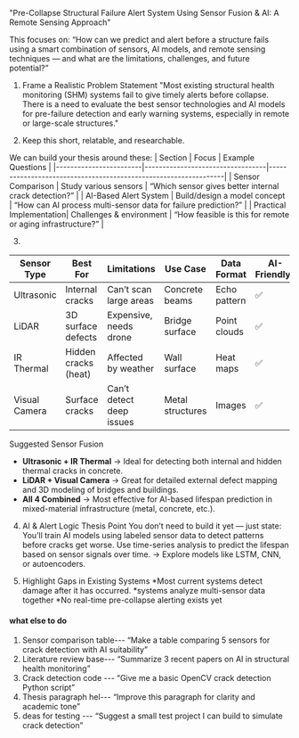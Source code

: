 "Pre-Collapse Structural Failure Alert System Using Sensor Fusion & AI: A Remote Sensing Approach"

This focuses on: “How can we predict and alert before a structure fails using a smart combination of sensors, AI models, and remote sensing techniques — and what are the limitations, challenges, and future potential?”

1. Frame a Realistic Problem Statement
"Most existing structural health monitoring (SHM) systems fail to give timely alerts before collapse. There is a need to evaluate the best sensor technologies and AI models for pre-failure detection and early warning systems, especially in remote or large-scale structures."

2. Keep this short, relatable, and researchable.

We can build your thesis around these:
| Section                | Focus                           | Example Questions                                               |
|------------------------|----------------------------------|-----------------------------------------------------------------|
| Sensor Comparison      | Study various sensors            | “Which sensor gives better internal crack detection?”           |
| AI-Based Alert System  | Build/design a model concept     | “How can AI process multi-sensor data for failure prediction?” |
| Practical Implementation| Challenges & environment         | “How feasible is this for remote or aging infrastructure?”      |




3. 
| Sensor Type   | Best For            | Limitations               | Use Case         | Data Format   | AI-Friendly? |
|---------------|---------------------|---------------------------|------------------|---------------|--------------|
| Ultrasonic    | Internal cracks     | Can’t scan large areas    | Concrete beams   | Echo pattern  | ✅           |
| LiDAR         | 3D surface defects  | Expensive, needs drone    | Bridge surface   | Point clouds  | ✅           |
| IR Thermal    | Hidden cracks (heat)| Affected by weather       | Wall surface     | Heat maps     | ✅           |
| Visual Camera | Surface cracks      | Can’t detect deep issues  | Metal structures | Images        | ✅           |

Suggested Sensor Fusion
- **Ultrasonic + IR Thermal** → Ideal for detecting both internal and hidden thermal cracks in concrete.
- **LiDAR + Visual Camera** → Great for detailed external defect mapping and 3D modeling of bridges and buildings.
- **All 4 Combined** → Most effective for AI-based lifespan prediction in mixed-material infrastructure (metal, concrete, etc.).




4. AI & Alert Logic Thesis Point
You don’t need to build it yet — just state:
You’ll train AI models using labeled sensor data to detect patterns before cracks get worse.
Use time-series analysis to predict the lifespan based on sensor signals over time.
→ Explore models like LSTM, CNN, or autoencoders.



5. Highlight Gaps in Existing Systems
*Most current systems detect damage after it has occurred.
*systems analyze multi-sensor data together
*No real-time pre-collapse alerting exists yet


#### what else to do 

1. Sensor comparison table--- “Make a table comparing 5 sensors for crack detection with AI suitability”
2. Literature review base--- “Summarize 3 recent papers on AI in structural health monitoring”
3. Crack detection code	--- “Give me a basic OpenCV crack detection Python script”
4. Thesis paragraph hel--- “Improve this paragraph for clarity and academic tone”
5. deas for testing	--- “Suggest a small test project I can build to simulate crack detection”








